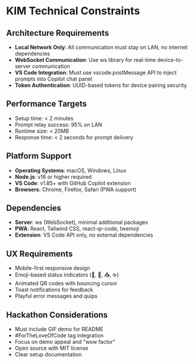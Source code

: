 # KIM Technical Constraints

## Architecture Requirements
- **Local Network Only**: All communication must stay on LAN, no internet dependencies
- **WebSocket Communication**: Use ws library for real-time device-to-server communication
- **VS Code Integration**: Must use vscode.postMessage API to inject prompts into Copilot chat panel
- **Token Authentication**: UUID-based tokens for device pairing security

## Performance Targets
- Setup time: < 2 minutes
- Prompt relay success: 95% on LAN
- Runtime size: < 20MB
- Response time: < 2 seconds for prompt delivery

## Platform Support
- **Operating Systems**: macOS, Windows, Linux
- **Node.js**: v16 or higher required
- **VS Code**: v1.85+ with GitHub Copilot extension
- **Browsers**: Chrome, Firefox, Safari (PWA support)

## Dependencies
- **Server**: ws (WebSocket), minimal additional packages
- **PWA**: React, Tailwind CSS, react-qr-code, twemoji
- **Extension**: VS Code API only, no external dependencies

## UX Requirements
- Mobile-first responsive design
- Emoji-based status indicators (🚀, 🐛, 📤, ☕)
- Animated QR codes with bouncing cursor
- Toast notifications for feedback
- Playful error messages and quips

## Hackathon Considerations
- Must include GIF demo for README
- #ForTheLoveOfCode tag integration
- Focus on demo appeal and "wow factor"
- Open source with MIT license
- Clear setup documentation
